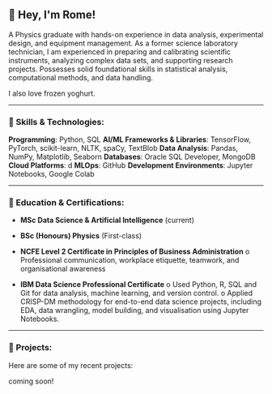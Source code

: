 ## 👋 Hey, I'm Rome!

A Physics graduate with hands-on experience in data analysis, experimental design, and equipment management. As a former science laboratory technician, I am experienced in preparing and calibrating scientific instruments, analyzing complex data sets, and supporting research projects. Possesses solid foundational skills in statistical analysis, computational methods, and data handling.

I also love frozen yoghurt.

---

### 🚀 Skills & Technologies:
**Programming**: Python, SQL
**AI/ML Frameworks & Libraries**: TensorFlow, PyTorch, scikit-learn, NLTK, spaCy, TextBlob
**Data Analysis**: Pandas, NumPy, Matplotlib, Seaborn
**Databases**: Oracle SQL Developer, MongoDB
**Cloud Platforms**: d
**MLOps**: GitHub
**Development Environments**: Jupyter Notebooks, Google Colab

---

### 📖 Education & Certifications: 
- **MSc Data Science & Artificial Intelligence** (current)
- **BSc (Honours) Physics** (First-class)

- **NCFE Level 2 Certificate in Principles of Business Administration**
o	Professional communication, workplace etiquette, teamwork, and organisational awareness
- **IBM Data Science Professional Certificate**
o	Used Python, R, SQL and Git for data analysis, machine learning, and version control. 
o	Applied CRISP-DM methodology for end-to-end data science projects, including EDA, data wrangling, model building, and visualisation using Jupyter Notebooks.

---
### 📌 Projects:
Here are some of my recent projects:

coming soon!
